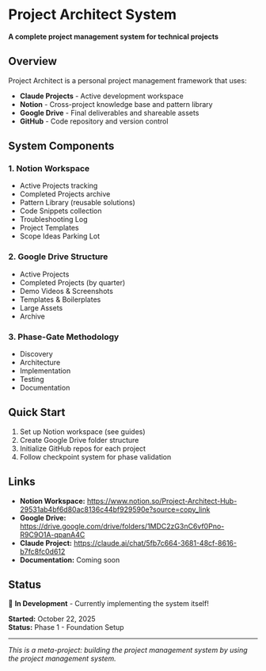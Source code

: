# Project Architect System

**A complete project management system for technical projects**

## Overview

Project Architect is a personal project management framework that uses:
- **Claude Projects** - Active development workspace
- **Notion** - Cross-project knowledge base and pattern library
- **Google Drive** - Final deliverables and shareable assets
- **GitHub** - Code repository and version control

## System Components

### 1. Notion Workspace
- Active Projects tracking
- Completed Projects archive
- Pattern Library (reusable solutions)
- Code Snippets collection
- Troubleshooting Log
- Project Templates
- Scope Ideas Parking Lot

### 2. Google Drive Structure
- Active Projects
- Completed Projects (by quarter)
- Demo Videos & Screenshots
- Templates & Boilerplates
- Large Assets
- Archive

### 3. Phase-Gate Methodology
- Discovery
- Architecture
- Implementation
- Testing
- Documentation

## Quick Start

1. Set up Notion workspace (see guides)
2. Create Google Drive folder structure
3. Initialize GitHub repos for each project
4. Follow checkpoint system for phase validation

## Links

- **Notion Workspace:** https://www.notion.so/Project-Architect-Hub-29531ab4bf6d80ac8136c44bf929590e?source=copy_link
- **Google Drive:** https://drive.google.com/drive/folders/1MDC2zG3nC6vf0Pno-R9C9O1A-qpanA4C
- **Claude Project:** https://claude.ai/chat/5fb7c664-3681-48cf-8616-b7fc8fc0d612
- **Documentation:** Coming soon

## Status

🚧 **In Development** - Currently implementing the system itself!

**Started:** October 22, 2025  
**Status:** Phase 1 - Foundation Setup

---

*This is a meta-project: building the project management system by using the project management system.*
